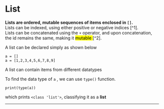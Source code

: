# List
**Lists are ordered, mutable sequences of items enclosed in `[]`.** <br>
Lists can be indexed, using either positive or negative indices [^1]. <br>
Lists can be concatenated using the `+` operator, and upon concatenation, the id remains the same, making it <mark>mutable </mark>[^2].

A list can be declared simply as shown below <br>
```
a = [] 
a = [1,2,3,4,5,6,7,8,9]
```
A list can contain items from different datatypes<br>

To find the data type of `a` , we can use `type()` function.
```
print(type(a))
```
which prints `<class 'list'>`, classifying it as a **list**

---